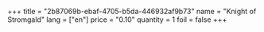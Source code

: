 +++
title = "2b87069b-ebaf-4705-b5da-446932af9b73"
name = "Knight of Stromgald"
lang = ["en"]
price = "0.10"
quantity = 1
foil = false
+++
